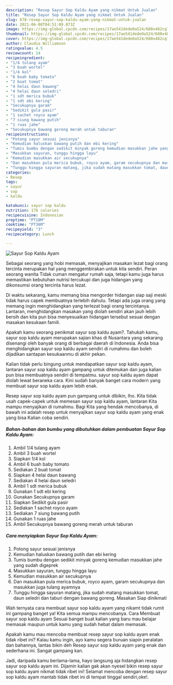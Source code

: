 ```yaml
---
description: "Resep Sayur Sop Kaldu Ayam yang nikmat Untuk Jualan"
title: "Resep Sayur Sop Kaldu Ayam yang nikmat Untuk Jualan"
slug: 678-resep-sayur-sop-kaldu-ayam-yang-nikmat-untuk-jualan
date: 2021-06-08T04:51:09.073Z
image: https://img-global.cpcdn.com/recipes/17ae541dede0a524/680x482cq70/sayur-sop-kaldu-ayam-foto-resep-utama.jpg
thumbnail: https://img-global.cpcdn.com/recipes/17ae541dede0a524/680x482cq70/sayur-sop-kaldu-ayam-foto-resep-utama.jpg
cover: https://img-global.cpcdn.com/recipes/17ae541dede0a524/680x482cq70/sayur-sop-kaldu-ayam-foto-resep-utama.jpg
author: Claudia Williamson
ratingvalue: 4.5
reviewcount: 14
recipeingredient:
- "1/4 tulang ayam"
- "3 buah wortel"
- "1/4 kol"
- "6 buah baby tomato"
- "2 buat tomat"
- "4 helai daun bawang"
- "4 helai daun seledri"
- "1 sdt merica bubuk"
- "1 sdt ebi kering"
- "Secukupnya garam"
- "Sedikit gula pasir"
- "1 sachet royco ayam"
- "7 siung bawang putih"
- "1 ruas jahe"
- "Secukupnya bawang goreng merah untuk taburan"
recipeinstructions:
- "Potong sayur sesuai jenisnya"
- "Kemudian haluskan bawang putih dan ebi kering"
- "Tumis bumbu dengan sedikit minyak goreng kemudian masukkan jahe yang sudah digeprek"
- "Masukkan sayuran, tunggu hingga layu"
- "Kemudian masukkan air secukupnya"
- "Dan masukkan pula merica bubuk, royco ayam, garam secukupnya dan masukkan juga tulang ayamnya"
- "Tunggu hingga sayuran matang, jika sudah matang masukkan tomat, daun seledri dan taburi dengan bawang goreng. Masakan Siap dinikmati"
categories:
- Resep
tags:
- sayur
- sop
- kaldu

katakunci: sayur sop kaldu 
nutrition: 176 calories
recipecuisine: Indonesian
preptime: "PT18M"
cooktime: "PT36M"
recipeyield: "3"
recipecategory: Lunch

---
```



![Sayur Sop Kaldu Ayam](https://img-global.cpcdn.com/recipes/17ae541dede0a524/680x482cq70/sayur-sop-kaldu-ayam-foto-resep-utama.jpg)

Sebagai seorang yang hobi memasak, menyajikan masakan lezat bagi orang tercinta merupakan hal yang menggembirakan untuk kita sendiri. Peran seorang  wanita Tidak cuman mengatur rumah saja, tetapi kamu juga harus memastikan kebutuhan nutrisi tercukupi dan juga hidangan yang dikonsumsi orang tercinta harus lezat.

Di waktu  sekarang, kamu memang bisa mengorder hidangan siap saji meski tidak harus capek membuatnya terlebih dahulu. Tetapi ada juga orang yang memang ingin menghidangkan yang terlezat bagi orang tercintanya. Lantaran, menghidangkan masakan yang diolah sendiri akan jauh lebih bersih dan kita pun bisa menyesuaikan hidangan tersebut sesuai dengan masakan kesukaan famili. 



Apakah kamu seorang penikmat sayur sop kaldu ayam?. Tahukah kamu, sayur sop kaldu ayam merupakan sajian khas di Nusantara yang sekarang disenangi oleh banyak orang di berbagai daerah di Indonesia. Anda bisa menghidangkan sayur sop kaldu ayam sendiri di rumahmu dan boleh dijadikan santapan kesukaanmu di akhir pekan.

Kalian tidak perlu bingung untuk mendapatkan sayur sop kaldu ayam, lantaran sayur sop kaldu ayam gampang untuk ditemukan dan juga kalian pun bisa membuatnya sendiri di tempatmu. sayur sop kaldu ayam dapat diolah lewat beraneka cara. Kini sudah banyak banget cara modern yang membuat sayur sop kaldu ayam lebih enak.

Resep sayur sop kaldu ayam pun gampang untuk dibikin, lho. Kita tidak usah capek-capek untuk memesan sayur sop kaldu ayam, lantaran Kita mampu menyajikan di rumahmu. Bagi Kita yang hendak mencobanya, di bawah ini adalah resep untuk menyajikan sayur sop kaldu ayam yang enak yang bisa Kalian coba sendiri.

<!--inarticleads1-->

##### Bahan-bahan dan bumbu yang dibutuhkan dalam pembuatan Sayur Sop Kaldu Ayam:

1. Ambil 1/4 tulang ayam
1. Ambil 3 buah wortel
1. Siapkan 1/4 kol
1. Ambil 6 buah baby tomato
1. Sediakan 2 buat tomat
1. Siapkan 4 helai daun bawang
1. Sediakan 4 helai daun seledri
1. Ambil 1 sdt merica bubuk
1. Gunakan 1 sdt ebi kering
1. Gunakan Secukupnya garam
1. Siapkan Sedikit gula pasir
1. Sediakan 1 sachet royco ayam
1. Sediakan 7 siung bawang putih
1. Gunakan 1 ruas jahe
1. Ambil Secukupnya bawang goreng merah untuk taburan




<!--inarticleads2-->

##### Cara menyiapkan Sayur Sop Kaldu Ayam:

1. Potong sayur sesuai jenisnya
1. Kemudian haluskan bawang putih dan ebi kering
1. Tumis bumbu dengan sedikit minyak goreng kemudian masukkan jahe yang sudah digeprek
1. Masukkan sayuran, tunggu hingga layu
1. Kemudian masukkan air secukupnya
1. Dan masukkan pula merica bubuk, royco ayam, garam secukupnya dan masukkan juga tulang ayamnya
1. Tunggu hingga sayuran matang, jika sudah matang masukkan tomat, daun seledri dan taburi dengan bawang goreng. Masakan Siap dinikmati




Wah ternyata cara membuat sayur sop kaldu ayam yang nikamt tidak rumit ini gampang banget ya! Kita semua mampu mencobanya. Cara Membuat sayur sop kaldu ayam Sesuai banget buat kalian yang baru mau belajar memasak maupun untuk kamu yang sudah hebat dalam memasak.

Apakah kamu mau mencoba membuat resep sayur sop kaldu ayam enak tidak ribet ini? Kalau kamu ingin, ayo kamu segera buruan siapin peralatan dan bahannya, lantas bikin deh Resep sayur sop kaldu ayam yang enak dan sederhana ini. Sangat gampang kan. 

Jadi, daripada kamu berlama-lama, hayo langsung aja hidangkan resep sayur sop kaldu ayam ini. Dijamin kalian gak akan nyesel bikin resep sayur sop kaldu ayam nikmat tidak ribet ini! Selamat mencoba dengan resep sayur sop kaldu ayam mantab tidak ribet ini di tempat tinggal sendiri,oke!.

